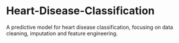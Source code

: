 # Heart-Disease-Classification
A predictive model for heart disease classification, focusing on data cleaning, imputation and feature engineering.
